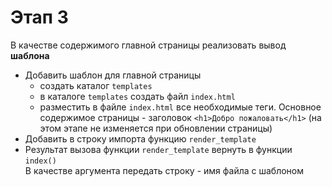 # Этап 3

В качестве содержимого главной страницы реализовать вывод __шаблона__

* Добавить шаблон для главной страницы
  * создать каталог `templates`
  * в каталоге `templates` создать файл `index.html`
  * разместить в файле `index.html` все необходимые теги. Основное содержимое страницы - заголовок `<h1>Добро пожаловать</h1>` (на этом этапе не изменяется при обновлении страницы)
* Добавить в строку импорта функцию `render_template`
* Результат вызова функции `render_template` вернуть в функции `index()`  
  В качестве аргумента передать строку - имя файла с шаблоном
